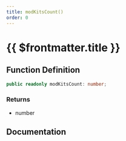```yaml
---
title: modKitsCount()
order: 0
---
```


# {{ $frontmatter.title }}

<!--@include: ./modKitsCount_partial_header.md-->

## Function Definition

```ts
public readonly modKitsCount: number;
```

### Returns

* number

## Documentation

<!--@include: ./modKitsCount_partial_footer.md-->
